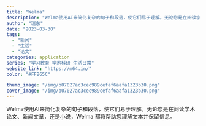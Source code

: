 ```yaml
---
title: "Welma"
description: "Welma使用AI来简化复杂的句子和段落，使它们易于理解。无论您是在阅读学术论文、新闻文章，还是小说，Welma 都将帮"
author: "瑞东"
date: "2023-03-30"
tags:
  - "新闻"
  - "生活"
  - "论文"
categories: application
series: "学习教育 学术科研 生活日常"
website_link: "https://m64.in/"
color: "#FFB65C"

thumb_image: "/img/b07027ac3cec989cefaf6aafa1323b30.png"
cover_image: "/img/b07027ac3cec989cefaf6aafa1323b30.png"
---
```


Welma使用AI来简化复杂的句子和段落，使它们易于理解。无论您是在阅读学术论文、新闻文章，还是小说，Welma 都将帮助您理解文本并保留信息。